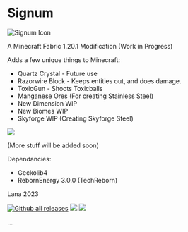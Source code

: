 
# Signum

![Signum Icon](https://images2.imgbox.com/41/35/rRHCx6I4_o.png "Signum Minecraft Fabric Mod")

A Minecraft Fabric 1.20.1 Modification
(Work in Progress)

Adds a few unique things to Minecraft:

- Quartz Crystal - Future use
- Razorwire Block - Keeps entities out, and does damage.
- ToxicGun - Shoots Toxicballs
- Manganese Ores (For creating Stainless Steel)
- New Dimension WIP
- New Biomes WIP
- Skyforge WIP (Creating Skyforge Steel)


![](https://images2.imgbox.com/fa/3d/eirQN485_o.png)

(More stuff will be added soon)


Dependancies:
- Geckolib4
- RebornEnergy 3.0.0
  (TechReborn)




Lana
2023

[![Github all releases](https://img.shields.io/github/downloads/princessaylana/Signum-1.20/total.svg)](https://GitHub.com/princessaylana/Signum-1.20/releases/)
![](https://img.shields.io/github/license/princessaylana/Signum-1.20)
[![](https://img.shields.io/github/v/release/princessaylana/Signum-1.20)](https://GitHub.com/princessaylana/Signum-1.20releases/)

...




